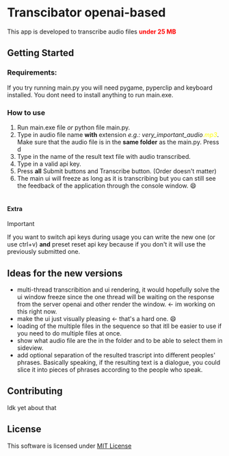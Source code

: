 # Transcibator openai-based
This app is developed to transcribe audio files <span style="color:red">**under 25 MB**</span>
## Getting Started
### Requirements:

If you try running main.py you will need pygame, pyperclip and keyboard installed. You dont need to install anything to run main.exe.

### How to use

1. Run main.exe file _or_ python file main.py.
2. Type in audio file name **with** extension _e.g.: very_important_audio<span style="color:yellow">.mp3</span>_.
Make sure that the audio file is in the **same folder** as the main.py. Press d
3. Type in the name of the result text file with audio transcribed.
4. Type in a valid api key.
5. Press **all** Submit buttons and Transcribe button. (Order doesn't matter)
6. The main ui will freeze as long as it is transcribing but you can still see the feedback of the application through the console window. 😄

#### <br/>Extra
> [!IMPORTANT] 
> If you want to switch api keys during usage you can write the new one (or use ctrl+v) **and** preset reset api key because if you don't it will use the previously submitted one.

## Ideas for the new versions
* multi-thread transcribition and ui rendering, it would hopefully solve the ui window freeze since the one thread will be waiting on the response from the server openai and other render the window. <- im working on this right now.
* make the ui just visually pleasing <- that's a hard one. 😄
* loading of the multiple files in the sequence so that itll be easier to use if you need to do multiple files at once.
* show what audio file are the in the folder and to be able to select them in sideview.
* add optional separation of the resulted trascript into different peoples' phrases. Basically speaking, if the resulting text is a dialogue, you could slice it into pieces of phrases according to the people who speak.

## Contributing
Idk yet about that

## License
This software is licensed under [MIT License](https://opensource.org/licenses/MIT)